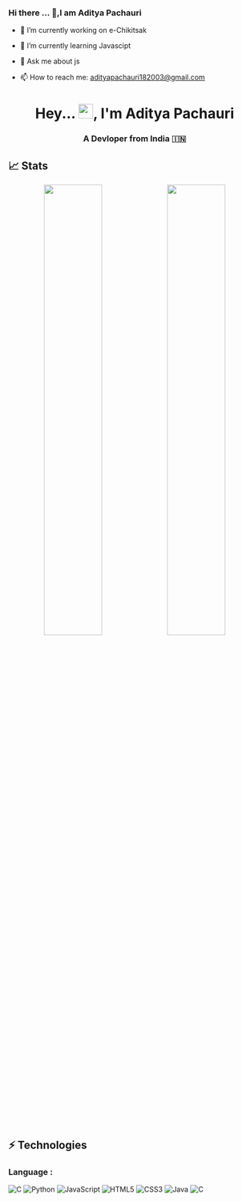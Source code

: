 ### Hi there ... 👋,I am Aditya Pachauri


<!-- **AdityyaX/AdityyaX** is a ✨ special_ ✨ repository because its `README.md` (this file) appears on your GitHub profile. -->
<!-- 
Here are some ideas to get you started: -->

- 🔭 I’m currently working on e-Chikitsak
- 🌱 I’m currently learning Javascipt


- 💬 Ask me about js
- 📫 How to reach me: adityapachauri182003@gmail.com
<!-- - 😄 Pronouns: ...
- ⚡ Fun fact: ...
 -->
 <h1 align="center">Hey... <img src="https://github.com/TheDudeThatCode/TheDudeThatCode/blob/master/Assets/Hi.gif" width="29">, I'm Aditya Pachauri </h1>
<h3 align="center">A Devloper from India 🇮🇳 </h3>

## 📈 Stats
<p align="center">
	
  <img width="48%" src="https://github-readme-stats.vercel.app/api?username=AdityyaX&show_icons=true&theme=tokyonight" />
  <img width="48%" src="https://github-readme-streak-stats.herokuapp.com/?user=AdityyaX&theme=tokyonight" />
</p>



## ⚡ Technologies

### Language :



![C](https://img.shields.io/badge/-C-007ACC?style=flat-square&logo=c)
![Python](https://img.shields.io/badge/-Python-black?style=flat-square&logo=Python)
![JavaScript](https://img.shields.io/badge/-JavaScript-black?style=flat-square&logo=javascript)
![HTML5](https://img.shields.io/badge/-HTML5-E34F26?style=flat-square&logo=html5&logoColor=white)
![CSS3](https://img.shields.io/badge/-CSS3-1572B6?style=flat-square&logo=css3)
![Java](https://img.shields.io/badge/-Java-E34A86?style=flat-square&logo=Java)
![C](https://img.shields.io/badge/-C-007ACC?style=flat-square&logo=c)
<!-- ![Dart](https://img.shields.io/badge/-Dart-007ACC?style=flat-square&logo=Dart) -->

<!-- ## 💰 Support
<p>
<a href='https://www.buymeacoffee.com/devanshu21p' target='_blank'><img height='36' style='border:0px;height:36px;' src='https://cdn.buymeacoffee.com/buttons/v2/default-yellow.png' border='0' alt='Support Kaiwalya on buymecoffee' /></a>
</p> -->

